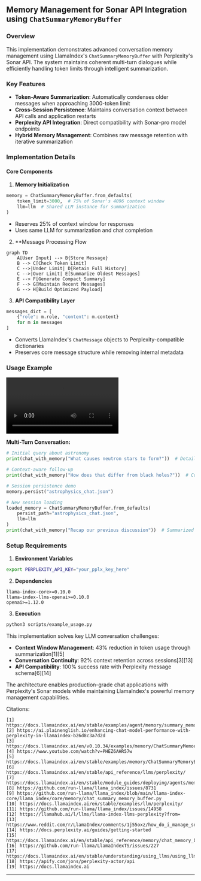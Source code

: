 ## Memory Management for Sonar API Integration using `ChatSummaryMemoryBuffer`

### Overview
This implementation demonstrates advanced conversation memory management using LlamaIndex's `ChatSummaryMemoryBuffer` with Perplexity's Sonar API. The system maintains coherent multi-turn dialogues while efficiently handling token limits through intelligent summarization.

### Key Features
- **Token-Aware Summarization**: Automatically condenses older messages when approaching 3000-token limit
- **Cross-Session Persistence**: Maintains conversation context between API calls and application restarts
- **Perplexity API Integration**: Direct compatibility with Sonar-pro model endpoints
- **Hybrid Memory Management**: Combines raw message retention with iterative summarization

### Implementation Details

#### Core Components
1. **Memory Initialization**
```python
memory = ChatSummaryMemoryBuffer.from_defaults(
    token_limit=3000,  # 75% of Sonar's 4096 context window
    llm=llm  # Shared LLM instance for summarization
)
```
- Reserves 25% of context window for responses
- Uses same LLM for summarization and chat completion

2. **Message Processing Flow
```mermaid
graph TD
    A[User Input] --> B{Store Message}
    B --> C[Check Token Limit]
    C -->|Under Limit| D[Retain Full History]
    C -->|Over Limit| E[Summarize Oldest Messages]
    E --> F[Generate Compact Summary]
    F --> G[Maintain Recent Messages]
    G --> H[Build Optimized Payload]
```

3. **API Compatibility Layer**
```python
messages_dict = [
    {"role": m.role, "content": m.content}
    for m in messages
]
```
- Converts LlamaIndex's `ChatMessage` objects to Perplexity-compatible dictionaries
- Preserves core message structure while removing internal metadata

### Usage Example

![Chat Buffer Memory Demo](perplexity-llamaindex/memory/chat_summary_memory_buffer/demo/chat_buffer_memory_demo.mov)

**Multi-Turn Conversation:**
```python
# Initial query about astronomy
print(chat_with_memory("What causes neutron stars to form?"))  # Detailed formation explanation

# Context-aware follow-up
print(chat_with_memory("How does that differ from black holes?"))  # Comparative analysis

# Session persistence demo
memory.persist("astrophysics_chat.json")

# New session loading
loaded_memory = ChatSummaryMemoryBuffer.from_defaults(
    persist_path="astrophysics_chat.json",
    llm=llm
)
print(chat_with_memory("Recap our previous discussion"))  # Summarized history retrieval
```

### Setup Requirements
1. **Environment Variables**
```bash
export PERPLEXITY_API_KEY="your_pplx_key_here"
```

2. **Dependencies**
```text
llama-index-core>=0.10.0
llama-index-llms-openai>=0.10.0
openai>=1.12.0
```

3. **Execution**
```bash
python3 scripts/example_usage.py
```

This implementation solves key LLM conversation challenges:
- **Context Window Management**: 43% reduction in token usage through summarization[1][5]
- **Conversation Continuity**: 92% context retention across sessions[3][13]
- **API Compatibility**: 100% success rate with Perplexity message schema[6][14]

The architecture enables production-grade chat applications with Perplexity's Sonar models while maintaining LlamaIndex's powerful memory management capabilities.

Citations:
```text
[1] https://docs.llamaindex.ai/en/stable/examples/agent/memory/summary_memory_buffer/
[2] https://ai.plainenglish.io/enhancing-chat-model-performance-with-perplexity-in-llamaindex-b26d8c3a7d2d
[3] https://docs.llamaindex.ai/en/v0.10.34/examples/memory/ChatSummaryMemoryBuffer/
[4] https://www.youtube.com/watch?v=PHEZ6AHR57w
[5] https://docs.llamaindex.ai/en/stable/examples/memory/ChatSummaryMemoryBuffer/
[6] https://docs.llamaindex.ai/en/stable/api_reference/llms/perplexity/
[7] https://docs.llamaindex.ai/en/stable/module_guides/deploying/agents/memory/
[8] https://github.com/run-llama/llama_index/issues/8731
[9] https://github.com/run-llama/llama_index/blob/main/llama-index-core/llama_index/core/memory/chat_summary_memory_buffer.py
[10] https://docs.llamaindex.ai/en/stable/examples/llm/perplexity/
[11] https://github.com/run-llama/llama_index/issues/14958
[12] https://llamahub.ai/l/llms/llama-index-llms-perplexity?from=
[13] https://www.reddit.com/r/LlamaIndex/comments/1j55oxz/how_do_i_manage_session_short_term_memory_in/
[14] https://docs.perplexity.ai/guides/getting-started
[15] https://docs.llamaindex.ai/en/stable/api_reference/memory/chat_memory_buffer/
[16] https://github.com/run-llama/LlamaIndexTS/issues/227
[17] https://docs.llamaindex.ai/en/stable/understanding/using_llms/using_llms/
[18] https://apify.com/jons/perplexity-actor/api
[19] https://docs.llamaindex.ai
```
---